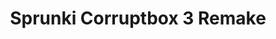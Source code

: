 ---
slug: sprunki-corruptbox-3-remake-1771
title: Sprunki Corruptbox 3 Remake
description: "Sprunki Corruptbox 3 Remake is an exciting online game. Play for free directly in your browser!"
icon: /images/popular_mods/Sprunki Corruptbox 3 Remake.png
url: https://wowtbc.net/sprunkin/corruptbox3-sprunki-remake/index.html
previewImage: /images/popular_mods/Sprunki Corruptbox 3 Remake.png
type: popular mods

# SEO配置
seo:
  title: "Sprunki Corruptbox 3 Remake - Play Free Online Game | Fun Browser Games"
  description: "Sprunki Corruptbox 3 Remake - Play this fun online game for free in your browser. No download required!"
  ogImage: "/images/popular_mods/Sprunki Corruptbox 3 Remake.png"
  keywords: "sprunki-corruptbox-3-remake-1771, online game, browser game, free game, popular mods game, play online"

videoUrls:
  - https://www.youtube.com/embed/example1
  - https://www.youtube.com/embed/example2

whyPlay:
  title: "Why Play Sprunki Corruptbox 3 Remake?"
  items:
    - "Immersive Gameplay: Sprunki Corruptbox 3 Remake offers an engaging and immersive gaming experience that will keep you entertained for hours"
    - "Challenging Levels: Test your skills with increasingly difficult challenges and obstacles"
    - "Beautiful Graphics: Enjoy stunning visuals and smooth animations that bring the game world to life"
    - "Regular Updates: New content and features are added regularly to keep the game fresh and exciting"
    - "Free to Play: Experience all the fun without spending a penny"
    - "Community Features: Connect with other players, share strategies, and compete for high scores"
    - "Cross-Platform: Play on any device with a web browser, no downloads required"

features:
  title: "Key Features of Sprunki Corruptbox 3 Remake"
  image: "/images/popular_mods/Sprunki Corruptbox 3 Remake.png"
  items:
    - "Intuitive Controls: Easy to learn controls make Sprunki Corruptbox 3 Remake accessible for players of all skill levels"
    - "Multiple Game Modes: Enjoy various gameplay options that provide different challenges and experiences"
    - "Character Customization: Personalize your gaming experience with unique characters and items"
    - "Achievement System: Complete special tasks to earn rewards and recognition"
    - "Leaderboards: Compete with players worldwide and see who can achieve the highest scores"

characteristics:
  title: "Game Characteristics"
  image: "/images/popular_mods/Sprunki Corruptbox 3 Remake.png"
  items:
    - "Genre: Popular mods game with elements of strategy and skill"
    - "Difficulty: Suitable for both casual gamers and those seeking a challenge"
    - "Play Time: Quick sessions or extended gameplay, depending on your preference"
    - "Art Style: Vibrant and engaging visuals that enhance the gaming experience"
    - "Sound Design: Immersive audio that complements the gameplay perfectly"

info: "Sprunki Corruptbox 3 Remake is an exciting online game that offers players a unique and engaging gaming experience. With its intuitive controls, stunning visuals, and challenging gameplay, Sprunki Corruptbox 3 Remake provides hours of entertainment for players of all ages and skill levels. Whether you're looking for a quick gaming session during a break or an extended play session, Sprunki Corruptbox 3 Remake delivers an immersive experience that will keep you coming back for more. The game features multiple levels of increasing difficulty, ensuring that players are constantly challenged as they progress. With regular updates adding new content and features, Sprunki Corruptbox 3 Remake remains fresh and exciting, providing endless entertainment options for its growing community of players."

howToPlayIntro: "Welcome to Sprunki Corruptbox 3 Remake! This guide will walk you through the basics and help you master the game. Whether you're a beginner or looking to improve your skills, these tips and instructions will enhance your gaming experience."

howToPlaySteps:
  - title: "Getting Started"
    description: "Begin your Sprunki Corruptbox 3 Remake adventure by familiarizing yourself with the controls. Use your keyboard or mouse to navigate through the game interface. The tutorial will guide you through the basic mechanics and help you understand the objectives."
  - title: "Understanding the Objectives"
    description: "In Sprunki Corruptbox 3 Remake, your main goal is to progress through levels by completing specific objectives. Each level presents unique challenges that require different strategies and approaches."
  - title: "Mastering the Controls"
    description: "Practice using the controls to improve your precision and reaction time. Sprunki Corruptbox 3 Remake requires quick reflexes and strategic thinking to overcome obstacles and defeat opponents."
  - title: "Utilizing Power-ups"
    description: "Collect power-ups throughout the game to enhance your abilities and overcome difficult challenges. Each power-up offers unique advantages that can be crucial for success."
  - title: "Developing Strategies"
    description: "As you progress in Sprunki Corruptbox 3 Remake, develop effective strategies for different scenarios. Analyze patterns, anticipate challenges, and adapt your approach to maximize your performance."

faq:
  title: "Frequently Asked Questions about Sprunki Corruptbox 3 Remake"
  items:
    - question: "Is Sprunki Corruptbox 3 Remake free to play?"
      answer: "Yes, Sprunki Corruptbox 3 Remake is completely free to play directly in your web browser. No downloads or purchases are required to enjoy the full game experience."
    - question: "Can I play Sprunki Corruptbox 3 Remake on mobile devices?"
      answer: "Yes, Sprunki Corruptbox 3 Remake is optimized for both desktop and mobile play. You can enjoy the game on any device with a web browser and internet connection."
    - question: "Are there any in-game purchases?"
      answer: "While Sprunki Corruptbox 3 Remake is free to play, there may be optional in-game purchases available for cosmetic items or additional features that don't affect core gameplay."
    - question: "How often is Sprunki Corruptbox 3 Remake updated?"
      answer: "The developers regularly update Sprunki Corruptbox 3 Remake with new content, features, and improvements based on player feedback and game performance."
    - question: "Can I play Sprunki Corruptbox 3 Remake offline?"
      answer: "Currently, Sprunki Corruptbox 3 Remake requires an internet connection to play as it's a browser-based online game."
    - question: "Is Sprunki Corruptbox 3 Remake suitable for children?"
      answer: "Yes, Sprunki Corruptbox 3 Remake is designed to be family-friendly and suitable for players of all ages."
    - question: "How do I report bugs or issues?"
      answer: "If you encounter any problems while playing Sprunki Corruptbox 3 Remake, you can report them through the game's support page or contact the developers directly through their website."
    - question: "Still Have Questions?"
      answer: "If you have additional questions about Sprunki Corruptbox 3 Remake that aren't covered in this FAQ, please visit our support center or contact our customer service team for assistance."
---